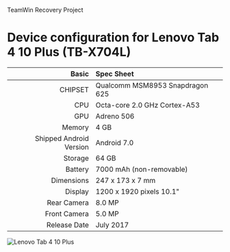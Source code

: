 TeamWin Recovery Project

Device configuration for Lenovo Tab 4 10 Plus (TB-X704L)
=====================================

Basic   | Spec Sheet
-------:|:-------------------------
CHIPSET | Qualcomm MSM8953 Snapdragon 625
CPU     | Octa-core 2.0 GHz Cortex-A53
GPU     | Adreno 506
Memory  | 4 GB
Shipped Android Version | Android 7.0 
Storage | 64 GB
Battery | 7000 mAh (non-removable)
Dimensions | 247 x 173 x 7 mm
Display | 1200 x 1920 pixels 10.1"
Rear Camera  | 8.0 MP
Front Camera | 5.0 MP
Release Date | July 2017

![Lenovo Tab 4 10 Plus](http://cdn2.gsmarena.com/vv/pics/lenovo/lenovo-tab-4-10-plus.jpg "Lenovo Tab 4 10 Plus")
